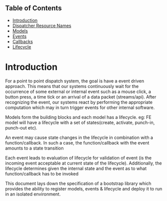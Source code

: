 ## Table of Contents

  - [Introduction](#introduction)
  - [Dispatcher Resource Names](address.md)
  - [Models](models.md)
  - [Events](events.md)
  - [Callbacks](callbacks.md)
  - [Lifecycle](lifecycle.md)

# Introduction

For a point to point dispatch system, the goal is have a event driven approach. This means that our systems continuously wait for the occurrence of some external or internal event such as a mouse click, a button press, a time tick or an arrival of a data packet (streams/api). After recognizing the event, our systems react by performing the appropriate computation which may in turn trigger events for other internal software.

Models form the building blocks and each model has a lifecycle. eg: FE model will have a lifecycle with a set of states(create, activate, punch-in, punch-out etc).

An event may cause state changes in the lifecycle in combination with a function/callback. In such a case, the function/callback with the event amounts to a state transition

Each event leads to evaluation of lifecycle for validation of event (is the incoming event acceptable at current state of the lifecycle). Additionally, the lifecycle determines given the internal state and the event as to what function/callback has to be invoked

This document lays down the specification of a bootstrap library which provides the ability to register models, events & lifecycle and deploy it to run in an isolated environment.